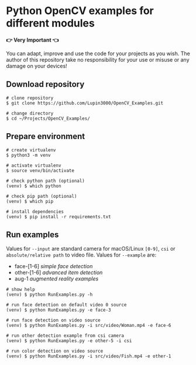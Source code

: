 # Python OpenCV examples for different modules

**:point_right: Very Important :point_left:**

You can adapt, improve and use the code for your projects as you wish. The author of this repository take no responsibility for your use or misuse or any damage on your devices!

## Download repository

```shell
# clone repository
$ git clone https://github.com/Lupin3000/OpenCV_Examples.git

# change directory
$ cd ~/Projects/OpenCV_Examples/
```

## Prepare environment

```shell
# create virtualenv
$ python3 -m venv

# activate virtualenv
$ source venv/bin/activate

# check python path (optional)
(venv) $ which python

# check pip path (optional)
(venv) $ which pip

# install dependencies
(venv) $ pip install -r requirements.txt
```

## Run examples

Values for `--input` are standard camera for macOS/Linux `[0-9]`, `csi` or `absolute/relative path` to video file. Values for `--example` are:

- face-[1-6] _simple face detection_
- other-[1-6] _advanced item detection_
- aug-1 _augmented reality examples_

```shell
# show help
(venv) $ python RunExamples.py -h

# run face detection on default video 0 source
(venv) $ python RunExamples.py -e face-3

# run face detection on video source
(venv) $ python RunExamples.py -i src/video/Woman.mp4 -e face-6

# run other detection example from csi camera
(venv) $ python RunExamples.py -e other-5 -i csi

# run color detection on video source
(venv) $ python RunExamples.py -i src/video/Fish.mp4 -e other-1
```
